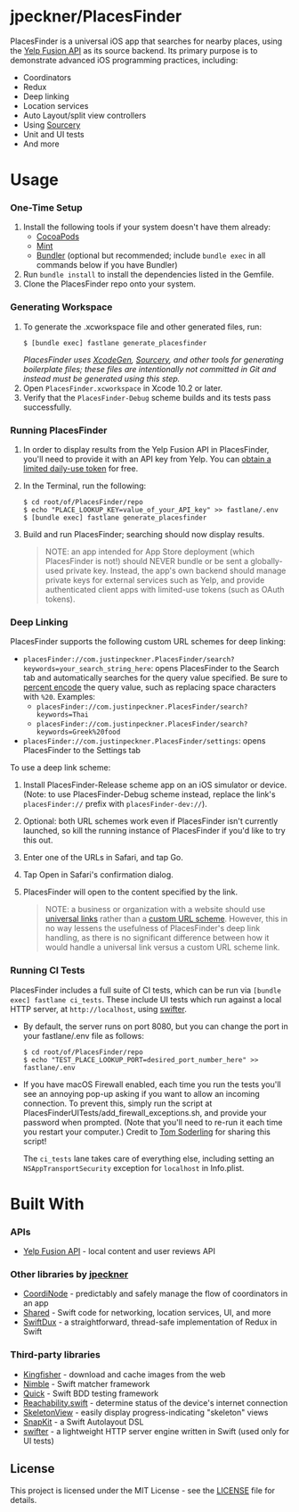 # jpeckner/PlacesFinder

PlacesFinder is a universal iOS app that searches for nearby places, using the [Yelp Fusion API](https://www.yelp.com/developers/documentation/v3/get_started) as its source backend. Its primary purpose is to demonstrate advanced iOS programming practices, including:

* Coordinators
* Redux
* Deep linking
* Location services
* Auto Layout/split view controllers
* Using [Sourcery](https://github.com/krzysztofzablocki/Sourcery)
* Unit and UI tests
* And more

# Usage

### One-Time Setup
1. Install the following tools if your system doesn't have them already:
    * [CocoaPods](https://guides.cocoapods.org/using/getting-started.html)
    * [Mint](https://github.com/yonaskolb/Mint)
    * [Bundler](https://bundler.io/) (optional but recommended; include `bundle exec` in all commands below if you have Bundler)
1. Run `bundle install` to install the dependencies listed in the Gemfile.
1. Clone the PlacesFinder repo onto your system.

### Generating Workspace
1. To generate the .xcworkspace file and other generated files, run:
   ```
   $ [bundle exec] fastlane generate_placesfinder
   ```
   *PlacesFinder uses [XcodeGen](https://github.com/yonaskolb/XcodeGen), [Sourcery](https://github.com/krzysztofzablocki/Sourcery), and other tools for generating boilerplate files; these files are intentionally not committed in Git and instead must be generated using this step.*
1. Open `PlacesFinder.xcworkspace` in Xcode 10.2 or later.
1. Verify that the `PlacesFinder-Debug` scheme builds and its tests pass successfully.

### Running PlacesFinder
1. In order to display results from the Yelp Fusion API in PlacesFinder, you'll need to provide it with an API key from Yelp. You can [obtain a limited daily-use token](https://www.yelp.com/developers/documentation/v3/authentication) for free.
1. In the Terminal, run the following:
   ```
   $ cd root/of/PlacesFinder/repo
   $ echo "PLACE_LOOKUP_KEY=value_of_your_API_key" >> fastlane/.env
   $ [bundle exec] fastlane generate_placesfinder
   ```
1. Build and run PlacesFinder; searching should now display results.

   > NOTE: an app intended for App Store deployment (which PlacesFinder is not!) should NEVER bundle or be sent a globally-used private key. Instead, the app's own backend should manage private keys for external services such as Yelp, and provide authenticated client apps with limited-use tokens (such as OAuth tokens).

### Deep Linking

PlacesFinder supports the following custom URL schemes for deep linking:
* `placesFinder://com.justinpeckner.PlacesFinder/search?keywords=your_search_string_here`: opens PlacesFinder to the Search tab and automatically searches for the query value specified. Be sure to [percent encode](https://en.wikipedia.org/wiki/Percent-encoding) the query value, such as replacing space characters with `%20`. Examples:
   * `placesFinder://com.justinpeckner.PlacesFinder/search?keywords=Thai`
   * `placesFinder://com.justinpeckner.PlacesFinder/search?keywords=Greek%20food`
* `placesFinder://com.justinpeckner.PlacesFinder/settings`: opens PlacesFinder to the Settings tab

To use a deep link scheme:
1. Install PlacesFinder-Release scheme app on an iOS simulator or device. (Note: to use PlacesFinder-Debug scheme instead, replace the link's `placesFinder://` prefix with `placesFinder-dev://`).
1. Optional: both URL schemes work even if PlacesFinder isn't currently launched, so kill the running instance of PlacesFinder if you'd like to try this out.
1. Enter one of the URLs in Safari, and tap Go.
1. Tap Open in Safari's confirmation dialog.
1. PlacesFinder will open to the content specified by the link.

   > NOTE: a business or organization with a website should use [universal links](https://developer.apple.com/ios/universal-links/) rather than a [custom URL scheme](https://developer.apple.com/documentation/uikit/inter-process_communication/allowing_apps_and_websites_to_link_to_your_content/defining_a_custom_url_scheme_for_your_app). However, this in no way lessens the usefulness of PlacesFinder's deep link handling, as there is no significant difference between how it would handle a universal link versus a custom URL scheme link.

### Running CI Tests
PlacesFinder includes a full suite of CI tests, which can be run via `[bundle exec] fastlane ci_tests`.
These include UI tests which run against a local HTTP server, at `http://localhost`, using [swifter](https://github.com/httpswift/swifter).

   * By default, the server runs on port 8080, but you can change the port in your fastlane/.env file as follows:
      ```
      $ cd root/of/PlacesFinder/repo
      $ echo "TEST_PLACE_LOOKUP_PORT=desired_port_number_here" >> fastlane/.env
      ```
   * If you have macOS Firewall enabled, each time you run the tests you'll see an annoying pop-up asking if you want to allow an incoming connection. To prevent this, simply run the script at PlacesFinderUITests/add_firewall_exceptions.sh, and provide your password when prompted. (Note that you'll need to re-run it each time you restart your computer.) Credit to [Tom Soderling](https://tomsoderling.github.io/Disable-iOS-simulator-connections-popup/) for sharing this script!
      
     The `ci_tests` lane takes care of everything else, including setting an `NSAppTransportSecurity` exception for `localhost` in Info.plist.

# Built With

### APIs

* [Yelp Fusion API](https://www.yelp.com/developers/documentation/v3/get_started) - local content and user reviews API

### Other libraries by [jpeckner](https://github.com/jpeckner)
* [CoordiNode](https://github.com/jpeckner/CoordiNode) - predictably and safely manage the flow of coordinators in an app
* [Shared](https://github.com/jpeckner/Shared) - Swift code for networking, location services, UI, and more
* [SwiftDux](https://github.com/jpeckner/SwiftDux) - a straightforward, thread-safe implementation of Redux in Swift

### Third-party libraries
* [Kingfisher](https://github.com/onevcat/Kingfisher) - download and cache images from the web
* [Nimble](https://github.com/Quick/Nimble) - Swift matcher framework
* [Quick](https://github.com/Quick/Quick) - Swift BDD testing framework
* [Reachability.swift](https://github.com/ashleymills/Reachability.swift) - determine status of the device's internet connection
* [SkeletonView](https://github.com/Juanpe/SkeletonView) - easily display progress-indicating "skeleton" views
* [SnapKit](https://github.com/SnapKit/SnapKit) - a Swift Autolayout DSL
* [swifter](https://github.com/httpswift/swifter) - a lightweight HTTP server engine written in Swift (used only for UI tests)

## License

This project is licensed under the MIT License - see the [LICENSE](LICENSE) file for details.
